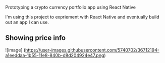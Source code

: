 Prototyping a crypto currency portfolio app using React Native

I'm using this project to expriement with React Native and eventually build out an app I can use.

## Showing price info

![image]
(https://user-images.githubusercontent.com/5740702/36712194-a1eeddaa-1b55-11e8-840b-d8d204924e47.png)

